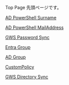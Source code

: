 Top Page
先頭ページです。

[AD PowerShell Surname](https://dti470.github.io/SampleCom1/SubPages1/ADCom1.html)

[AD PowerShell MailAddress](https://dti470.github.io/SampleCom1/SubPages1/ADCom2.html)

[GWS Password Sync](https://dti470.github.io/SampleCom1/SubPages1/PasswordSync.html)

[Entra Group](https://dti470.github.io/SampleCom1/SubPages1/GroupAdd.html)

[AD Group](https://dti470.github.io/SampleCom1/SubPages1/AD-GroupAdd.html)

[CustomPolicy](https://dti470.github.io/SampleCom1/SubPages1/CustomPolicy.html)

[GWS Directory Sync](https://dti470.github.io/SampleCom1/SubPages1/DirectorySync.html)